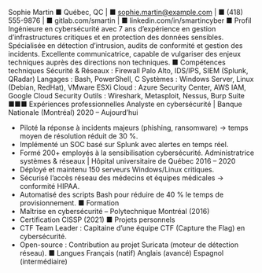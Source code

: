 Sophie Martin
■ Québec, QC | ■ sophie.martin@example.com | ■ (418) 555-9876 | ■ gitlab.com/smartin | ■ linkedin.com/in/smartincyber
■ Profil
Ingénieure en cybersécurité avec 7 ans d’expérience en gestion d’infrastructures critiques et en protection des données sensibles. Spécialisée en détection d’intrusion, audits de conformité et gestion des incidents. Excellente communicatrice, capable de vulgariser des enjeux techniques auprès des directions non techniques.
■ Compétences techniques
Sécurité & Réseaux : Firewall Palo Alto, IDS/IPS, SIEM (Splunk, QRadar)
Langages : Bash, PowerShell, C
Systèmes : Windows Server, Linux (Debian, RedHat), VMware ESXi
Cloud : Azure Security Center, AWS IAM, Google Cloud Security
Outils : Wireshark, Metasploit, Nessus, Burp Suite
■■■ Expériences professionnelles
Analyste en cybersécurité | Banque Nationale (Montréal)
2020 – Aujourd’hui
- Piloté la réponse à incidents majeurs (phishing, ransomware) → temps moyen de résolution réduit de 30 %.
- Implémenté un SOC basé sur Splunk avec alertes en temps réel.
- Formé 200+ employés à la sensibilisation cybersécurité.
Administratrice systèmes & réseaux | Hôpital universitaire de Québec
2016 – 2020
- Déployé et maintenu 150 serveurs Windows/Linux critiques.
- Sécurisé l’accès réseau des médecins et équipes médicales → conformité HIPAA.
- Automatisé des scripts Bash pour réduire de 40 % le temps de provisionnement.
■ Formation
- Maîtrise en cybersécurité – Polytechnique Montréal (2016)
- Certification CISSP (2021)
■ Projets personnels
- CTF Team Leader : Capitaine d’une équipe CTF (Capture the Flag) en cybersécurité.
- Open-source : Contribution au projet Suricata (moteur de détection réseau).
■ Langues
Français (natif)
Anglais (avancé)
Espagnol (intermédiaire)
